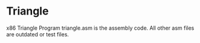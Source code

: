 # Triangle
x86 Triangle Program
triangle.asm is the assembly code.
All other asm files are outdated or test files.
